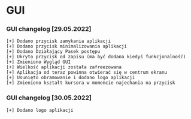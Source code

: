 # GUI 

### GUI changelog [29.05.2022]

```
[+] Dodano przycisk zamykania aplikacji
[+] Dodano przycisk minimalizowania aplikacji
[+] Dodano Działający Pasek postępu
[+] Ukryto przycisk od zapisu (ma być dodana kiedyś funkcjonalność)
[+] Zmieniono Wygląd GUI
[+] Wielkość aplikacji została zafreezowana
[+] Aplikacja od teraz powinna otwierać się w centrum ekranu
[+] Usunięto obramowanie i dodano logo aplikacji
[+] Zmieniono kształt kursora w momencie najechania na przycisk
```

### GUI changelog [30.05.2022]

```
[+] Dodano logo aplikacji
```
